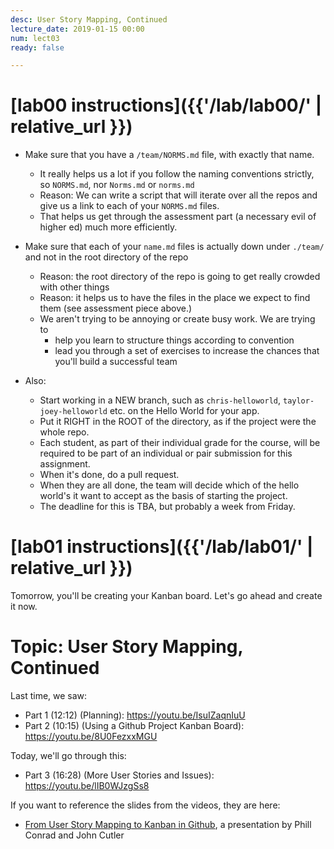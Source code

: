 ```yaml
---
desc: User Story Mapping, Continued
lecture_date: 2019-01-15 00:00
num: lect03
ready: false

---
```



# [lab00 instructions]({{'/lab/lab00/' | relative_url }})

* Make sure that you have a `/team/NORMS.md` file, with exactly that name.
   * It really helps us a lot if you follow the naming conventions strictly, so `NORMS.md`, nor `Norms.md` or `norms.md`
   * Reason: We can write a script that will iterate over all the repos and give us a link to each of your `NORMS.md` files.
   * That helps us get through the assessment part (a necessary evil of higher ed) much more efficiently.
* Make sure that  each of your `name.md` files is actually down under `./team/` and not in the root directory of the repo
   * Reason: the root directory of the repo is going to get really crowded with other things
   * Reason: it helps us to have the files in the place we expect to find them (see assessment piece above.)
   * We aren't trying to be annoying or create busy work.  We are trying to
      * help you learn to structure things according to convention
      * lead you through a set of exercises to increase the chances that you'll build a successful team

* Also: 
   * Start working in a NEW branch, such as `chris-helloworld`, `taylor-joey-helloworld` etc. on the Hello World for your app.
   * Put it RIGHT in the ROOT of the directory, as if the project were the whole repo.
   * Each student, as part of their individual grade for the course, will be required to be part of an individual or pair submission for this assignment.
   * When it's done, do a pull request.
   * When they are all done, the team will decide which of the hello world's it want to accept as the basis of starting the project.
   * The deadline for this is TBA, but probably a week from Friday.

# [lab01 instructions]({{'/lab/lab01/' | relative_url }})

Tomorrow, you'll be creating your Kanban board.  Let's go ahead and create it now.




# Topic: User Story Mapping, Continued


Last time, we saw:

* Part 1 (12:12) (Planning): <https://youtu.be/IsuIZaqnIuU>
* Part 2 (10:15) (Using a Github Project Kanban Board): <https://youtu.be/8U0FezxxMGU>

Today, we'll go through this:

* Part 3 (16:28) (More User Stories and Issues): <https://youtu.be/lIB0WJzgSs8>

If you want to reference the slides from the videos, they are here: 
* [From User Story Mapping to Kanban in Github](https://docs.google.com/presentation/d/1UD5qIm5njZFF2s8OvCJdJPnsR_VvnavcZRP9cXRqRNw/edit?usp=sharing), a presentation by Phill Conrad and John Cutler

